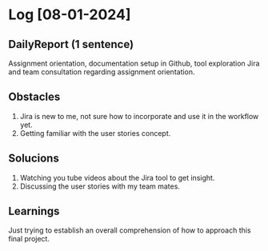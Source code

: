 # Log [08-01-2024]

## DailyReport (1 sentence)
Assignment orientation, documentation setup in Github, tool exploration Jira and team consultation regarding assignment orientation. 

## Obstacles
1. Jira is new to me, not sure how to incorporate and use it in the workflow yet.
2. Getting familiar with the user stories concept.

## Solucions
1. Watching you tube videos about the Jira tool to get insight.
2. Discussing the user stories with my team mates.

## Learnings 
Just trying to establish an overall comprehension of how to approach this final project.